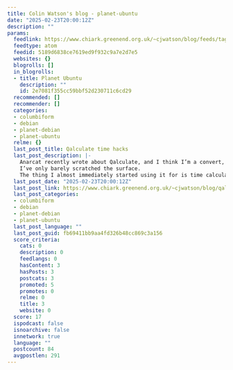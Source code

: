 ```yaml
---
title: Colin Watson's blog - planet-ubuntu
date: "2025-02-23T20:00:12Z"
description: ""
params:
  feedlink: https://www.chiark.greenend.org.uk/~cjwatson/blog/feeds/tag/planet-ubuntu.atom.xml
  feedtype: atom
  feedid: 5189d6838ce7619ed9f932c9a7e2d7e5
  websites: {}
  blogrolls: []
  in_blogrolls:
  - title: Planet Ubuntu
    description: ""
    id: 2e7081f355cc59bbf52d230711c6cd29
  recommended: []
  recommender: []
  categories:
  - columbiform
  - debian
  - planet-debian
  - planet-ubuntu
  relme: {}
  last_post_title: Qalculate time hacks
  last_post_description: |-
    Anarcat recently wrote about Qalculate, and I think I’m a convert, even though
    I’ve only barely scratched the surface.
    The thing I almost immediately started using it for is time calculations
  last_post_date: "2025-02-23T20:00:12Z"
  last_post_link: https://www.chiark.greenend.org.uk/~cjwatson/blog/qalculate-time-hacks.html
  last_post_categories:
  - columbiform
  - debian
  - planet-debian
  - planet-ubuntu
  last_post_language: ""
  last_post_guid: fb69411bb9aa4fd326b48cc869c3a156
  score_criteria:
    cats: 0
    description: 0
    feedlangs: 0
    hasContent: 3
    hasPosts: 3
    postcats: 3
    promoted: 5
    promotes: 0
    relme: 0
    title: 3
    website: 0
  score: 17
  ispodcast: false
  isnoarchive: false
  innetwork: true
  language: ""
  postcount: 84
  avgpostlen: 291
---
```

